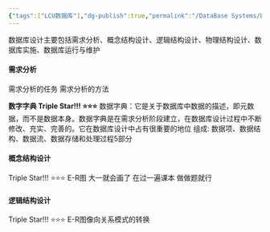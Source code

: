 ```yaml
---
{"tags":["LCU数据库"],"dg-publish":true,"permalink":"/DataBase Systems/LCU Database System/第七章 数据库设计/","dgPassFrontmatter":true,"noteIcon":"","created":"2025-08-15T09:39:19.227+08:00","updated":"2025-06-21T15:00:21.711+08:00"}
---
```


数据库设计主要包括需求分析、概念结构设计、逻辑结构设计、物理结构设计、数据库实施、数据库运行与维护
#### 需求分析
需求分析的任务
需求分析的方法

**数字字典 Triple Star!!! ⭐⭐⭐** 
数据字典：它是关于数据库中数据的描述，即元数据，而不是数据本身。数据字典是在需求分析阶段建立，在数据库设计过程中不断修改、充实、完善的。它在数据库设计中占有很重要的地位
组成: 数据项、数据结构、数据流、数据存储和处理过程5部分

#### 概念结构设计
Triple Star!!! ⭐⭐⭐
E-R图 大一就会画了 在过一遍课本 做做题就行

#### 逻辑结构设计
Triple Star!!! ⭐⭐⭐
E-R图像向关系模式的转换





